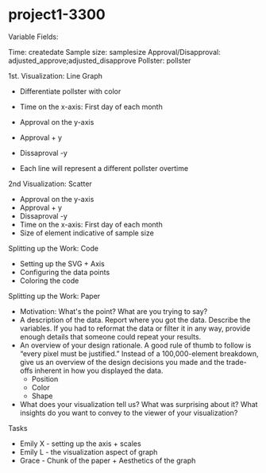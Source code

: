 # project1-3300


Variable Fields: 

Time: createdate
Sample size: samplesize
Approval/Disapproval: adjusted_approve;adjusted_disapprove
Pollster: pollster 


1st. Visualization: Line Graph

- Differentiate pollster with color

- Time on the x-axis: First day of each month
- Approval on the y-axis
 - Approval + y 
 - Dissaproval -y 

- Each line will represent a different pollster overtime 


2nd Visualization: Scatter 

- Approval on the y-axis
 - Approval + y 
 - Dissaproval -y 
- Time on the x-axis: First day of each month
- Size of element indicative of sample size


Splitting up the Work: Code 

- Setting up the SVG + Axis 
- Configuring the data points 
- Coloring the code 

Splitting up the Work: Paper 
- Motivation: What's the point? What are you trying to say? 
- A description of the data. Report where you got the data. Describe the variables. If you had to reformat the data or filter it in any way, provide enough details that someone could repeat your results. 
- An overview of your design rationale. A good rule of thumb to follow is “every pixel must be justified.” Instead of a 100,000-element breakdown, give us an overview of the design decisions you made and the trade-offs inherent in how you displayed the data. 
    - Position
    - Color
    - Shape 
- What does your visualization tell us? What was surprising about it? What insights do you want to convey to the viewer of your visualization?


Tasks
- Emily X - setting up the axis + scales 
- Emily L - the visualization aspect of graph
- Grace - Chunk of the paper + Aesthetics of the graph